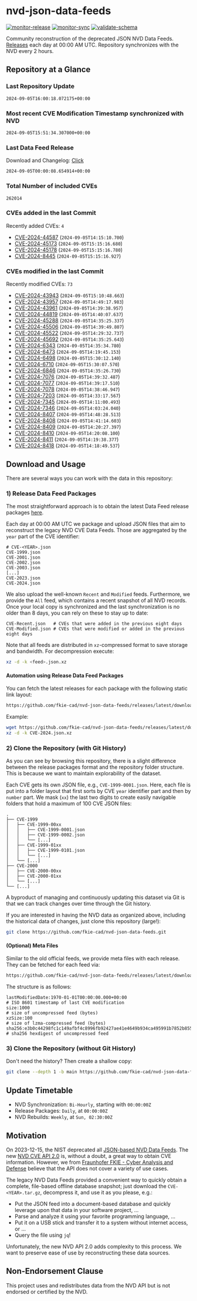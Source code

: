 # nvd-json-data-feeds

[![monitor-release](https://github.com/fkie-cad/nvd-json-data-feeds/actions/workflows/monitor_release.yml/badge.svg)](https://github.com/fkie-cad/nvd-json-data-feeds/actions/workflows/monitor_release.yml)
[![monitor-sync](https://github.com/fkie-cad/nvd-json-data-feeds/actions/workflows/monitor_sync.yml/badge.svg)](https://github.com/fkie-cad/nvd-json-data-feeds/actions/workflows/monitor_sync.yml)
[![validate-schema](https://github.com/fkie-cad/nvd-json-data-feeds/actions/workflows/validate_schema.yml/badge.svg)](https://github.com/fkie-cad/nvd-json-data-feeds/actions/workflows/validate_schema.yml)

Community reconstruction of the deprecated JSON NVD Data Feeds.
[Releases](https://github.com/fkie-cad/nvd-json-data-feeds/releases/latest) each day at 00:00 AM UTC.
Repository synchronizes with the NVD every 2 hours.

## Repository at a Glance

### Last Repository Update

```plain
2024-09-05T16:00:18.072175+00:00
```

### Most recent CVE Modification Timestamp synchronized with NVD

```plain
2024-09-05T15:51:34.307000+00:00
```

### Last Data Feed Release

Download and Changelog: [Click](https://github.com/fkie-cad/nvd-json-data-feeds/releases/latest)

```plain
2024-09-05T00:00:08.654914+00:00
```

### Total Number of included CVEs

```plain
262014
```

### CVEs added in the last Commit

Recently added CVEs: `4`

- [CVE-2024-44587](CVE-2024/CVE-2024-445xx/CVE-2024-44587.json) (`2024-09-05T14:15:10.700`)
- [CVE-2024-45173](CVE-2024/CVE-2024-451xx/CVE-2024-45173.json) (`2024-09-05T15:15:16.680`)
- [CVE-2024-45178](CVE-2024/CVE-2024-451xx/CVE-2024-45178.json) (`2024-09-05T15:15:16.780`)
- [CVE-2024-8445](CVE-2024/CVE-2024-84xx/CVE-2024-8445.json) (`2024-09-05T15:15:16.927`)


### CVEs modified in the last Commit

Recently modified CVEs: `73`

- [CVE-2024-43943](CVE-2024/CVE-2024-439xx/CVE-2024-43943.json) (`2024-09-05T15:10:48.663`)
- [CVE-2024-43957](CVE-2024/CVE-2024-439xx/CVE-2024-43957.json) (`2024-09-05T14:49:17.983`)
- [CVE-2024-43961](CVE-2024/CVE-2024-439xx/CVE-2024-43961.json) (`2024-09-05T14:39:38.957`)
- [CVE-2024-44819](CVE-2024/CVE-2024-448xx/CVE-2024-44819.json) (`2024-09-05T14:40:07.637`)
- [CVE-2024-45288](CVE-2024/CVE-2024-452xx/CVE-2024-45288.json) (`2024-09-05T14:35:25.337`)
- [CVE-2024-45506](CVE-2024/CVE-2024-455xx/CVE-2024-45506.json) (`2024-09-05T14:39:49.807`)
- [CVE-2024-45522](CVE-2024/CVE-2024-455xx/CVE-2024-45522.json) (`2024-09-05T14:29:32.737`)
- [CVE-2024-45692](CVE-2024/CVE-2024-456xx/CVE-2024-45692.json) (`2024-09-05T14:35:25.643`)
- [CVE-2024-6343](CVE-2024/CVE-2024-63xx/CVE-2024-6343.json) (`2024-09-05T14:35:34.780`)
- [CVE-2024-6473](CVE-2024/CVE-2024-64xx/CVE-2024-6473.json) (`2024-09-05T14:19:45.153`)
- [CVE-2024-6498](CVE-2024/CVE-2024-64xx/CVE-2024-6498.json) (`2024-09-05T15:30:12.140`)
- [CVE-2024-6710](CVE-2024/CVE-2024-67xx/CVE-2024-6710.json) (`2024-09-05T15:30:07.570`)
- [CVE-2024-6846](CVE-2024/CVE-2024-68xx/CVE-2024-6846.json) (`2024-09-05T14:35:26.730`)
- [CVE-2024-7076](CVE-2024/CVE-2024-70xx/CVE-2024-7076.json) (`2024-09-05T14:39:32.487`)
- [CVE-2024-7077](CVE-2024/CVE-2024-70xx/CVE-2024-7077.json) (`2024-09-05T14:39:17.510`)
- [CVE-2024-7078](CVE-2024/CVE-2024-70xx/CVE-2024-7078.json) (`2024-09-05T14:38:46.947`)
- [CVE-2024-7203](CVE-2024/CVE-2024-72xx/CVE-2024-7203.json) (`2024-09-05T14:33:17.567`)
- [CVE-2024-7345](CVE-2024/CVE-2024-73xx/CVE-2024-7345.json) (`2024-09-05T14:11:00.493`)
- [CVE-2024-7346](CVE-2024/CVE-2024-73xx/CVE-2024-7346.json) (`2024-09-05T14:03:24.040`)
- [CVE-2024-8407](CVE-2024/CVE-2024-84xx/CVE-2024-8407.json) (`2024-09-05T14:48:28.513`)
- [CVE-2024-8408](CVE-2024/CVE-2024-84xx/CVE-2024-8408.json) (`2024-09-05T14:41:14.603`)
- [CVE-2024-8409](CVE-2024/CVE-2024-84xx/CVE-2024-8409.json) (`2024-09-05T14:20:27.397`)
- [CVE-2024-8410](CVE-2024/CVE-2024-84xx/CVE-2024-8410.json) (`2024-09-05T14:20:08.100`)
- [CVE-2024-8411](CVE-2024/CVE-2024-84xx/CVE-2024-8411.json) (`2024-09-05T14:19:38.377`)
- [CVE-2024-8418](CVE-2024/CVE-2024-84xx/CVE-2024-8418.json) (`2024-09-05T14:18:49.537`)


## Download and Usage

There are several ways you can work with the data in this repository:

### 1) Release Data Feed Packages

The most straightforward approach is to obtain the latest Data Feed release packages [here](https://github.com/fkie-cad/nvd-json-data-feeds/releases/latest).

Each day at 00:00 AM UTC we package and upload JSON files that aim to reconstruct the legacy NVD CVE Data Feeds.
Those are aggregated by the `year` part of the CVE identifier:

```
# CVE-<YEAR>.json
CVE-1999.json
CVE-2001.json
CVE-2002.json
CVE-2003.json
[...]
CVE-2023.json
CVE-2024.json
```

We also upload the well-known `Recent` and `Modified` feeds.
Furthermore, we provide the `All` feed, which contains a recent snapshot of all NVD records.
Once your local copy is synchronized and the last synchronization is no older than 8 days, you can rely on these to stay up to date:

```plain
CVE-Recent.json   # CVEs that were added in the previous eight days
CVE-Modified.json # CVEs that were modified or added in the previous eight days
```

Note that all feeds are distributed in `xz`-compressed format to save storage and bandwidth.
For decompression execute:

```sh
xz -d -k <feed>.json.xz
```

#### Automation using Release Data Feed Packages

You can fetch the latest releases for each package with the following static link layout:

```sh
https://github.com/fkie-cad/nvd-json-data-feeds/releases/latest/download/CVE-<YEAR>.json.xz
```

Example:

```sh
wget https://github.com/fkie-cad/nvd-json-data-feeds/releases/latest/download/CVE-2024.json.xz
xz -d -k CVE-2024.json.xz
```

### 2) Clone the Repository (with Git History)

As you can see by browsing this repository, there is a slight difference between the release packages format and the repository folder structure.
This is because we want to maintain explorability of the dataset.

Each CVE gets its own JSON file, e.g., `CVE-1999-0001.json`.
Here, each file is put into a folder layout that first sorts by CVE `year` identifier part and then by `number` part.
We mask (`xx`) the last two digits to create easily navigable folders that hold a maximum of 100 CVE JSON files:

```plain
.
├── CVE-1999
│   ├── CVE-1999-00xx
│   │   ├── CVE-1999-0001.json
│   │   ├── CVE-1999-0002.json
│   │   └── [...]
│   ├── CVE-1999-01xx
│   │   ├── CVE-1999-0101.json
│   │   └── [...]
│   └── [...]
├── CVE-2000
│   ├── CVE-2000-00xx
│   ├── CVE-2000-01xx
│   └── [...]
└── [...]
```

A byproduct of managing and continuously updating this dataset via Git is that we can track changes over time through the Git history.

If you are interested in having the NVD data as organized above, including the historical data of changes, just clone this repository (large!):

```sh
git clone https://github.com/fkie-cad/nvd-json-data-feeds.git
```

#### (Optional) Meta Files

Similar to the old official feeds, we provide meta files with each release. They can be fetched for each feed via:

```sh
https://github.com/fkie-cad/nvd-json-data-feeds/releases/latest/download/CVE-<YEAR>.meta
```

The structure is as follows:

```plain
lastModifiedDate:1970-01-01T00:00:00.000+00:00                          # ISO 8601 timestamp of last CVE modification
size:1000                                                               # size of uncompressed feed (bytes)
xzSize:100                                                              # size of lzma-compressed feed (bytes)
sha256:e3b0c44298fc1c149afbf4c8996fb92427ae41e4649b934ca495991b7852b855 # sha256 hexdigest of uncompressed feed
```

### 3) Clone the Repository (without Git History)

Don't need the history? Then create a shallow copy:

```sh
git clone --depth 1 -b main https://github.com/fkie-cad/nvd-json-data-feeds.git
```


## Update Timetable

* NVD Synchronization: `Bi-Hourly`, starting with `00:00:00Z`
* Release Packages: `Daily`, at `00:00:00Z`
* NVD Rebuilds: `Weekly`, at `Sun, 02:30:00Z`


## Motivation

On 2023-12-15, the NIST deprecated all [JSON-based NVD Data Feeds](https://nvd.nist.gov/vuln/data-feeds#divRetirementBanner-1).
The new [NVD CVE API 2.0](https://nvd.nist.gov/developers/vulnerabilities) is, without a doubt, a great way to obtain CVE information.
However, we from [Fraunhofer FKIE - Cyber Analysis and Defense](https://www.fkie.fraunhofer.de/en/departments/cad.html) believe that the API does not cover a variety of use cases.

The legacy NVD Data Feeds provided a convenient way to quickly obtain a complete, file-based offline database snapshot; just download the `CVE-<YEAR>.tar.gz`, decompress it, and use it as you please, e.g.:

- Put the JSON feed into a document-based database and quickly leverage upon that data in your software project, ...
- Parse and analyze it using your favorite programming language, ...
- Put it on a USB stick and transfer it to a system without internet access, or ...
- Query the file using `jq`!

Unfortunately, the new NVD API 2.0 adds complexity to this process.
We want to preserve ease of use by reconstructing these data sources.

## Non-Endorsement Clause

This project uses and redistributes data from the NVD API but is not endorsed or certified by the NVD.